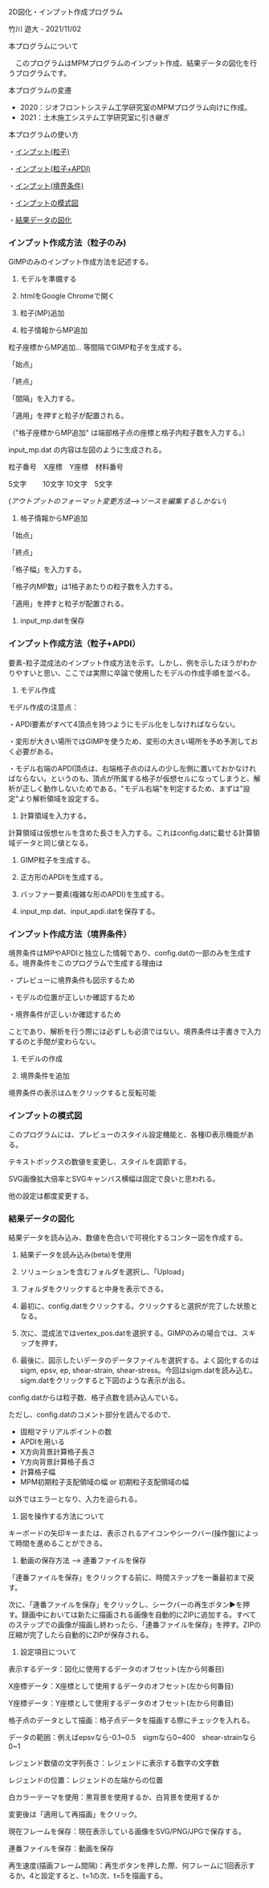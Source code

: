 2D図化・インプット作成プログラム

竹川 遊大 - 2021/11/02

本プログラムについて

　このプログラムはMPMプログラムのインプット作成、結果データの図化を行うプログラムです。

本プログラムの変遷

- 2020：ジオフロントシステム工学研究室のMPMプログラム向けに作成。
- 2021：土木施工システム工学研究室に引き継ぎ

本プログラムの使い方

・[インプット(粒子)](#インプット作成方法粒子のみ)

・[インプット(粒子+APDI)](#インプット作成方法粒子+APDI)

・[インプット(境界条件)](#インプット作成方法境界条件)

・[インプットの模式図](#インプットの模式図)

・[結果データの図化](#結果データの図化)

### インプット作成方法（粒子のみ)

GIMPのみのインプット作成方法を記述する。

1. モデルを準備する

1. htmlをGoogle Chromeで開く

1. 粒子(MP)追加

  1. 粒子情報からMP追加

粒子座標からMP追加… 等間隔でGIMP粒子を生成する。

「始点」

「終点」

「間隔」を入力する。

「適用」を押すと粒子が配置される。

（&quot;格子座標からMP追加&quot; は端部格子点の座標と格子内粒子数を入力する。）

input\_mp.dat の内容は左図のように生成される。

粒子番号　X座標　Y座標　材料番号

5文字　　 10文字 10文字　5文字

(_アウトプットのフォーマット変更方法_-->_ソースを編集するしかない_)

  1. 格子情報からMP追加

「始点」

「終点」

「格子幅」を入力する。

「格子内MP数」は1格子あたりの粒子数を入力する。

「適用」を押すと粒子が配置される。

1. input\_mp.datを保存

### インプット作成方法（粒子+APDI）

要素-粒子混成法のインプット作成方法を示す。しかし、例を示したほうがわかりやすいと思い、ここでは実際に卒論で使用したモデルの作成手順を並べる。

1. モデル作成

モデル作成の注意点：

・APDI要素がすべて4頂点を持つようにモデル化をしなければならない。

・変形が大きい場所ではGIMPを使うため、変形の大きい場所を予め予測しておく必要がある。

・モデル右端のAPDI頂点は、右端格子点のほんの少し左側に置いておかなければならない。というのも、頂点が所属する格子が仮想セルになってしまうと、解析が正しく動作しないためである。&quot;モデル右端&quot;を判定するため、まずは&quot;設定&quot;より解析領域を設定する。

1. 計算領域を入力する。

計算領域は仮想セルを含めた長さを入力する。これはconfig.datに載せる計算領域データと同じ値となる。

1. GIMP粒子を生成する。

1. 正方形のAPDIを生成する。

1. バッファー要素(複雑な形のAPDI)を生成する。

1. input\_mp.dat、input\_apdi.datを保存する。

### インプット作成方法（境界条件）

境界条件はMPやAPDIと独立した情報であり、config.datの一部のみを生成する。境界条件をこのプログラムで生成する理由は

・プレビューに境界条件も図示するため

・モデルの位置が正しいか確認するため

・境界条件が正しいか確認するため

ことであり、解析を行う際には必ずしも必須ではない。境界条件は手書きで入力するのと手間が変わらない。

1. モデルの作成

1. 境界条件を追加

境界条件の表示は△をクリックすると反転可能

### インプットの模式図

このプログラムには、プレビューのスタイル設定機能と、各種ID表示機能がある。

テキストボックスの数値を変更し、スタイルを調節する。

SVG画像拡大倍率とSVGキャンバス横幅は固定で良いと思われる。

他の設定は都度変更する。

### 結果データの図化

結果データを読み込み、数値を色合いで可視化するコンター図を作成する。

1. 結果データを読み込み(beta)を使用

1. ソリューションを含むフォルダを選択し、「Upload」

1. フォルダをクリックすると中身を表示できる。

1. 最初に、config.datをクリックする。クリックすると選択が完了した状態となる。

1. 次に、混成法ではvertex\_pos.datを選択する。GIMPのみの場合では、スキップを押す。

1. 最後に、図示したいデータのデータファイルを選択する。よく図化するのはsigm, epsv, ep, shear-strain, shear-stress。今回はsigm.datを読み込む。sigm.datをクリックすると下図のような表示が出る。

config.datからは粒子数、格子点数を読み込んでいる。

ただし、config.datのコメント部分を読んでるので、

- 固相マテリアルポイントの数
- APDIを用いる
- X方向背景計算格子長さ
- Y方向背景計算格子長さ
- 計算格子幅
- MPM初期粒子支配領域の幅 or 初期粒子支配領域の幅

以外ではエラーとなり、入力を迫られる。

1. 図を操作する方法について

キーボードの矢印キーまたは、表示されるアイコンやシークバー(操作盤)によって時間を進めることができる。
　
1. 動画の保存方法 --> 連番ファイルを保存

「連番ファイルを保存」をクリックする前に、時間ステップを一番最初まで戻す。

次に、「連番ファイルを保存」をクリックし、シークバーの再生ボタン▶を押す。録画中においては新たに描画される画像を自動的にZIPに追加する。すべてのステップでの画像が描画し終わったら、「連番ファイルを保存」を押す。ZIPの圧縮が完了したら自動的にZIPが保存される。

1. 設定項目について

表示するデータ：図化に使用するデータのオフセット(左から何番目)

X座標データ：X座標として使用するデータのオフセット(左から何番目)

Y座標データ：Y座標として使用するデータのオフセット(左から何番目)

格子点のデータとして描画：格子点データを描画する際にチェックを入れる。

データの範囲：例えばepsvなら-0.1~0.5　sigmなら0~400　shear-strainなら0~1

レジェンド数値の文字列長さ：レジェンドに表示する数字の文字数

レジェンドの位置：レジェンドの左端からの位置

白カラーテーマを使用：黒背景を使用するか、白背景を使用するか

変更後は「適用して再描画」をクリック。

現在フレームを保存：現在表示している画像をSVG/PNG/JPGで保存する。

連番ファイルを保存：動画を保存

再生速度(描画フレーム間隔)：再生ボタンを押した際、何フレームに1回表示するか。4と設定すると、t=1の次、t=5を描画する。
